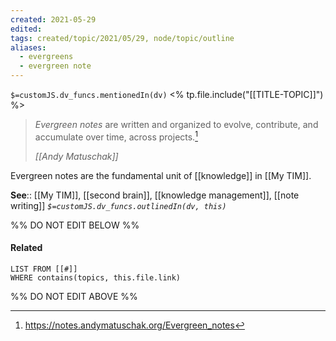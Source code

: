 ```yaml
---
created: 2021-05-29
edited: 
tags: created/topic/2021/05/29, node/topic/outline
aliases:
  - evergreens
  - evergreen note
---
```

`$=customJS.dv_funcs.mentionedIn(dv)`
<% tp.file.include("[[TITLE-TOPIC]]") %>


> _Evergreen notes_ are written and organized to evolve, contribute, and accumulate over time, across projects.[^1]
> 
> <cite>[[Andy Matuschak]]</cite>

Evergreen notes are the fundamental unit of [[knowledge]] in [[My TIM]]. 

**See**:: [[My TIM]], [[second brain]], [[knowledge management]], [[note writing]]
*`$=customJS.dv_funcs.outlinedIn(dv, this)`*

%% DO NOT EDIT BELOW %%
#### Related 
```dataview
LIST FROM [[#]]
WHERE contains(topics, this.file.link)
```
%% DO NOT EDIT ABOVE %%
[^1]: https://notes.andymatuschak.org/Evergreen_notes